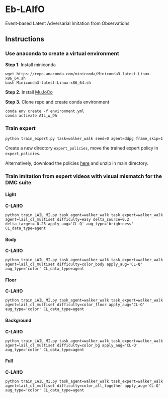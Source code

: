 # Eb-LAIfO
Event-based Latent Adversarial Imitation from Observations

## Instructions

### Use anaconda to create a virtual environment

**Step 1.** Install miniconda

```shell
wget https://repo.anaconda.com/miniconda/Miniconda3-latest-Linux-x86_64.sh
bash Miniconda3-latest-Linux-x86_64.sh
```

**Step 2.** Install [MuJoCo](https://github.com/deepmind/mujoco)

**Step 3.** Clone repo and create conda environment

```shell
conda env create -f environment.yml
conda activate AIL_w_DA
```

### Train expert

```shell
python train_expert.py task=walker_walk seed=0 agent=ddpg frame_skip=1
```
Create a new directory `expert_policies`, move the trained expert policy in `expert_policies`.

Alternatively, download the policies [here](https://figshare.com/s/22de566de2229068fb75) and unzip in main directory.

### Train imitation from expert videos with visual mismatch for the DMC suite

#### Light

**C-LAIfO**

```shell
python train_LAIL_MI.py task_agent=walker_walk task_expert=walker_walk agent=lail_cl_multiset difficulty=easy delta_source=0.2 delta_target=-0.25 apply_aug='CL-Q' aug_type='brightness' CL_data_type=agent
```

#### Body

**C-LAIfO**

```shell
python train_LAIL_MI.py task_agent=walker_walk task_expert=walker_walk agent=lail_cl_multiset difficulty=color_body apply_aug='CL-Q' aug_type='color' CL_data_type=agent
```

#### Floor

**C-LAIfO**

```shell
python train_LAIL_MI.py task_agent=walker_walk task_expert=walker_walk agent=lail_cl_multiset difficulty=color_floor apply_aug='CL-Q' aug_type='color' CL_data_type=agent
```

#### Background

**C-LAIfO**

```shell
python train_LAIL_MI.py task_agent=walker_walk task_expert=walker_walk agent=lail_cl_multiset difficulty=color_bg apply_aug='CL-Q' aug_type='color' CL_data_type=agent
```

#### Full

**C-LAIfO**

```shell
python train_LAIL_MI.py task_agent=walker_walk task_expert=walker_walk agent=lail_cl_multiset difficulty=color_all_together apply_aug='CL-Q' aug_type='color' CL_data_type=agent
```
